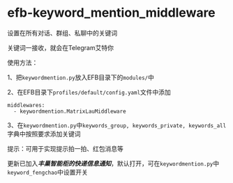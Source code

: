# efb-keyword_mention_middleware
设置在所有对话、群组、私聊中的关键词

关键词一接收，就会在Telegram艾特你

使用方法：

1、把`keywordmention.py`放入EFB目录下的`modules/`中

2、在EFB目录下`profiles/default/config.yaml`文件中添加

```
middlewares:
  - keywordmention.MatrixLauMiddleware
```

3、在`keywordmention.py`中`keywords_group, keywords_private, keywords_all`字典中按照要求添加关键词

提示：可用于实现提示拍一拍、红包消息等

更新已加入***丰巢智能柜的快递信息通知***，默认打开，可在`keywordmention.py`中`keyword_fengchao`中设置开关

